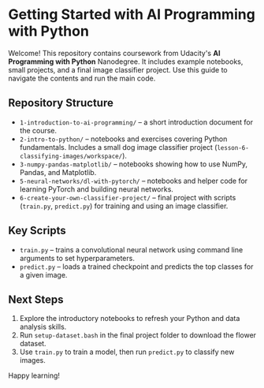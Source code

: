 # Getting Started with AI Programming with Python

Welcome! This repository contains coursework from Udacity's **AI Programming with Python** Nanodegree. It includes example notebooks, small projects, and a final image classifier project. Use this guide to navigate the contents and run the main code.

## Repository Structure
- `1-introduction-to-ai-programming/` – a short introduction document for the course.
- `2-intro-to-python/` – notebooks and exercises covering Python fundamentals. Includes a small dog image classifier project (`lesson-6-classifying-images/workspace/`).
- `3-numpy-pandas-matplotlib/` – notebooks showing how to use NumPy, Pandas, and Matplotlib.
- `5-neural-networks/dl-with-pytorch/` – notebooks and helper code for learning PyTorch and building neural networks.
- `6-create-your-own-classifier-project/` – final project with scripts (`train.py`, `predict.py`) for training and using an image classifier.

## Key Scripts
- `train.py` – trains a convolutional neural network using command line arguments to set hyperparameters.
- `predict.py` – loads a trained checkpoint and predicts the top classes for a given image.

## Next Steps
1. Explore the introductory notebooks to refresh your Python and data analysis skills.
2. Run `setup-dataset.bash` in the final project folder to download the flower dataset.
3. Use `train.py` to train a model, then run `predict.py` to classify new images.

Happy learning!
